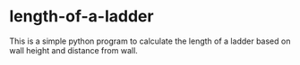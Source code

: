 # length-of-a-ladder
This is a simple python program to calculate the length of a ladder based on wall height and distance from wall.
